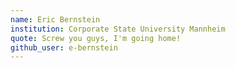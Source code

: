 ```yaml
---
name: Eric Bernstein
institution: Corporate State University Mannheim
quote: Screw you guys, I'm going home!
github_user: e-bernstein
---
```

